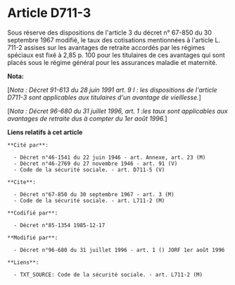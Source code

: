 # Article D711-3

Sous réserve des dispositions de l'article 3 du décret n° 67-850 du 30 septembre 1967 modifié, le taux des cotisations
mentionnées à l'article L. 711-2 assises sur les avantages de retraite accordés par les régimes spéciaux est fixé à 2,85 p.
100 pour les titulaires de ces avantages qui sont placés sous le régime général pour les assurances maladie et maternité.

**Nota:**

[*Nota : Décret 91-613 du 28 juin 1991 art. 9 I : les dispositions de l'article D711-3 sont applicables aux titulaires d'un
avantage de vieillesse.*]

[*Nota : Décret 96-680 du 31 juillet 1996, art. 1 :les taux sont applicables aux avantages de retraite dus à compter du 1er
août 1996.*]

**Liens relatifs à cet article**

	**Cité par**:

	  - Décret n°46-1541 du 22 juin 1946 - art. Annexe, art. 23 (M)
	  - Décret n°46-2769 du 27 novembre 1946 - art. 91 (V)
	  - Code de la sécurité sociale. - art. D711-5 (V)

	**Cite**:

	  - Décret n°67-850 du 30 septembre 1967 - art. 3 (M)
	  - Code de la sécurité sociale. - art. L711-2 (M)

	**Codifié par**:

	  - Décret n°85-1354 1985-12-17

	**Modifié par**:

	  - Décret n°96-680 du 31 juillet 1996 - art. 1 () JORF 1er août 1996

	**Liens**:

	  - TXT_SOURCE: Code de la sécurité sociale. - art. L711-2 (M)
